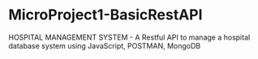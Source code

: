 # MicroProject1-BasicRestAPI

HOSPITAL MANAGEMENT SYSTEM - A Restful API to manage a hospital database system using JavaScript, POSTMAN, MongoDB
